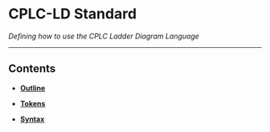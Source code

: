 # CPLC-LD Standard 

*Defining how to use the CPLC Ladder Diagram Language*

---

## Contents

+ [**Outline**](#Outline)

+ [**Tokens**](#Tokens)

+ [**Syntax**](#Syntax)
